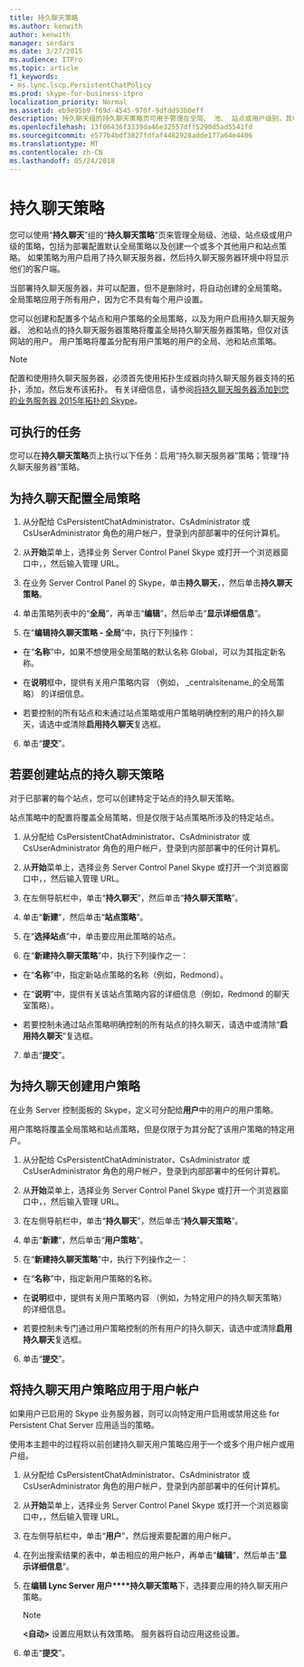 ```yaml
---
title: 持久聊天策略
ms.author: kenwith
author: kenwith
manager: serdars
ms.date: 3/27/2015
ms.audience: ITPro
ms.topic: article
f1_keywords:
- ms.lync.lscp.PersistentChatPolicy
ms.prod: skype-for-business-itpro
localization_priority: Normal
ms.assetid: eb9e95b9-f69d-4545-970f-9dfdd93b0eff
description: 持久聊天组的持久聊天策略页可用于管理在全局、 池、 站点或用户级别，其中包括配置默认全局策略以及创建一个或多个其他用户和站点策略部署的策略。 如果策略为用户启用了持久聊天服务器，然后持久聊天服务器环境中将显示他们的客户端。
ms.openlocfilehash: 13f06436f3339da46e32557dff5290d5ad5541fd
ms.sourcegitcommit: e577b4bdf3827fdfaf4482928adde177a64e4406
ms.translationtype: MT
ms.contentlocale: zh-CN
ms.lasthandoff: 05/24/2018
---
```

# <a name="persistent-chat-policy"></a>持久聊天策略
 
您可以使用“**持久聊天**”组的“**持久聊天策略**”页来管理全局级、池级、站点级或用户级的策略，包括为部署配置默认全局策略以及创建一个或多个其他用户和站点策略。 如果策略为用户启用了持久聊天服务器，然后持久聊天服务器环境中将显示他们的客户端。
  
当部署持久聊天服务器，并可以配置，但不是删除时，将自动创建的全局策略。 全局策略应用于所有用户，因为它不具有每个用户设置。
  
您可以创建和配置多个站点和用户策略的全局策略，以及为用户启用持久聊天服务器。 池和站点的持久聊天服务器策略将覆盖全局持久聊天服务器策略，但仅对该网站的用户。 用户策略将覆盖分配有用户策略的用户的全局、池和站点策略。
  
> [!NOTE]
> 配置和使用持久聊天服务器，必须首先使用拓扑生成器向持久聊天服务器支持的拓扑，添加，然后发布该拓扑。 有关详细信息，请参阅[将持久聊天服务器添加到您的业务服务器 2015年拓扑的 Skype](../../deploy/deploy-persistent-chat-server/add-persistent-chat-server.md)。 
  
## <a name="tasks-that-you-can-perform"></a>可执行的任务

您可以在**持久聊天策略**页上执行以下任务：启用“持久聊天服务器”策略；管理“持久聊天服务器”策略。
  
## <a name="to-configure-the-global-policy-for-persistent-chat"></a>为持久聊天配置全局策略

1. 从分配给 CsPersistentChatAdministrator、CsAdministrator 或 CsUserAdministrator 角色的用户帐户，登录到内部部署中的任何计算机。
    
2. 从**开始**菜单上，选择业务 Server Control Panel Skype 或打开一个浏览器窗口中，，然后输入管理 URL。
    
3. 在业务 Server Control Panel 的 Skype，单击**持久聊天**，，然后单击**持久聊天策略**。
    
4. 单击策略列表中的“**全局**”，再单击“**编辑**”，然后单击“**显示详细信息**”。
    
5. 在“**编辑持久聊天策略 - 全局**”中，执行下列操作：
    
  - 在“**名称**”中，如果不想使用全局策略的默认名称 Global，可以为其指定新名称。
    
  - 在**说明**框中，提供有关用户策略内容 （例如， _centralsitename_的全局策略） 的详细信息。
    
  - 若要控制的所有站点和未通过站点策略或用户策略明确控制的用户的持久聊天，请选中或清除**启用持久聊天**复选框。
    
6. 单击“**提交**”。
    
## <a name="to-create-a-persistent-chat-policy-for-a-site"></a>若要创建站点的持久聊天策略

对于已部署的每个站点，您可以创建特定于站点的持久聊天策略。
  
站点策略中的配置将覆盖全局策略，但是仅限于站点策略所涉及的特定站点。
  
1. 从分配给 CsPersistentChatAdministrator、CsAdministrator 或 CsUserAdministrator 角色的用户帐户，登录到内部部署中的任何计算机。
    
2. 从**开始**菜单上，选择业务 Server Control Panel Skype 或打开一个浏览器窗口中，，然后输入管理 URL。
    
3. 在左侧导航栏中，单击“**持久聊天**”，然后单击“**持久聊天策略**”。
    
4. 单击“**新建**”，然后单击“**站点策略**”。
    
5. 在“**选择站点**”中，单击要应用此策略的站点。
    
6. 在“**新建持久聊天策略**”中，执行下列操作之一：
    
  - 在“**名称**”中，指定新站点策略的名称（例如，Redmond）。
    
  - 在“**说明**”中，提供有关该站点策略内容的详细信息（例如，Redmond 的聊天室策略）。
    
  - 若要控制未通过站点策略明确控制的所有站点的持久聊天，请选中或清除“**启用持久聊天**”复选框。
    
7. 单击“**提交**”。
    
## <a name="to-create-a-user-policy-for-persistent-chat"></a>为持久聊天创建用户策略

在业务 Server 控制面板的 Skype，定义可分配给**用户**中的用户的用户策略。
  
用户策略将覆盖全局策略和站点策略，但是仅限于为其分配了该用户策略的特定用户。
  
1. 从分配给 CsPersistentChatAdministrator、CsAdministrator 或 CsUserAdministrator 角色的用户帐户，登录到内部部署中的任何计算机。
    
2. 从**开始**菜单上，选择业务 Server Control Panel Skype 或打开一个浏览器窗口中，，然后输入管理 URL。
    
3. 在左侧导航栏中，单击“**持久聊天**”，然后单击“**持久聊天策略**”。
    
4. 单击“**新建**”，然后单击“**用户策略**”。
    
5. 在“**新建持久聊天策略**”中，执行下列操作之一：
    
  - 在“**名称**”中，指定新用户策略的名称。
    
  - 在**说明**框中，提供有关用户策略内容 （例如，为特定用户的持久聊天策略） 的详细信息。
    
  - 若要控制未专门通过用户策略控制的所有用户的持久聊天，请选中或清除**启用持久聊天**复选框。
    
6. 单击“**提交**”。
    
## <a name="to-apply-a-persistent-chat-user-policy-to-a-user-account"></a>将持久聊天用户策略应用于用户帐户

如果用户已启用的 Skype 业务服务器，则可以向特定用户启用或禁用这些 for Persistent Chat Server 应用适当的策略。
  
使用本主题中的过程将以前创建持久聊天用户策略应用于一个或多个用户帐户或用户组。
  
1. 从分配给 CsPersistentChatAdministrator、CsAdministrator 或 CsUserAdministrator 角色的用户帐户，登录到内部部署中的任何计算机。
    
2. 从**开始**菜单上，选择业务 Server Control Panel Skype 或打开一个浏览器窗口中，，然后输入管理 URL。
    
3. 在左侧导航栏中，单击“**用户**”，然后搜索要配置的用户帐户。
    
4. 在列出搜索结果的表中，单击相应的用户帐户，再单击“**编辑**”，然后单击“**显示详细信息**”。
    
5. 在**编辑 Lync Server 用户****持久聊天策略**下，选择要应用的持久聊天用户策略。
    
    > [!NOTE]
    > **\<自动\>** 设置应用默认有效策略。 服务器将自动应用这些设置。
  
6. 单击“**提交**”。
    

